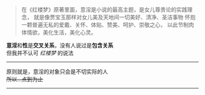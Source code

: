 > 在《红楼梦》原著里面，意淫是小说的最高主题，是女儿尊贵论的实践理念，
> 就是像贾宝玉那样对女儿美及天地间一切美好、清净、圣洁事物
> 怀抱一颗普遍无私的爱戴、关怀、体贴、赞美、呵护、崇敬之心，
> 以此节制肉体情欲，美化生活，美化心灵。

**意淫**和**性**是**交叉关系**，没有人说过是**包含关系**  
但我并不认可 *红楼梦* 的说法

---

原则就是，意淫的对象只会是不切实际的人  
~~所以...点到为止~~

---
